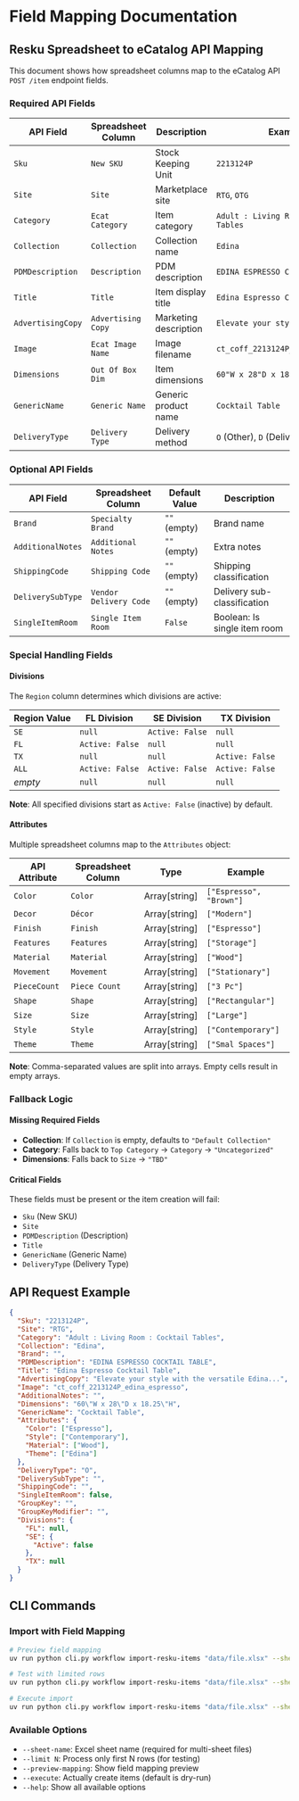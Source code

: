 # Field Mapping Documentation

## Resku Spreadsheet to eCatalog API Mapping

This document shows how spreadsheet columns map to the eCatalog API `POST /item` endpoint fields.

### Required API Fields

| API Field | Spreadsheet Column | Description | Example |
|-----------|-------------------|-------------|---------|
| `Sku` | `New SKU` | Stock Keeping Unit | `2213124P` |
| `Site` | `Site` | Marketplace site | `RTG`, `OTG` |
| `Category` | `Ecat Category` | Item category | `Adult : Living Room : Cocktail Tables` |
| `Collection` | `Collection` | Collection name | `Edina` |
| `PDMDescription` | `Description` | PDM description | `EDINA ESPRESSO COCKTAIL TABLE` |
| `Title` | `Title` | Item display title | `Edina Espresso Cocktail Table` |
| `AdvertisingCopy` | `Advertising Copy` | Marketing description | `Elevate your style with...` |
| `Image` | `Ecat Image Name` | Image filename | `ct_coff_2213124P_edina_espresso` |
| `Dimensions` | `Out Of Box Dim` | Item dimensions | `60"W x 28"D x 18.25"H` |
| `GenericName` | `Generic Name` | Generic product name | `Cocktail Table` |
| `DeliveryType` | `Delivery Type` | Delivery method | `O` (Other), `D` (Delivery) |

### Optional API Fields

| API Field | Spreadsheet Column | Default Value | Description |
|-----------|-------------------|---------------|-------------|
| `Brand` | `Specialty Brand` | `""` (empty) | Brand name |
| `AdditionalNotes` | `Additional Notes` | `""` (empty) | Extra notes |
| `ShippingCode` | `Shipping Code` | `""` (empty) | Shipping classification |
| `DeliverySubType` | `Vendor Delivery Code` | `""` (empty) | Delivery sub-classification |
| `SingleItemRoom` | `Single Item Room` | `False` | Boolean: Is single item room |

### Special Handling Fields

#### Divisions
The `Region` column determines which divisions are active:

| Region Value | FL Division | SE Division | TX Division |
|-------------|-------------|-------------|-------------|
| `SE` | `null` | `Active: False` | `null` |
| `FL` | `Active: False` | `null` | `null` |
| `TX` | `null` | `null` | `Active: False` |
| `ALL` | `Active: False` | `Active: False` | `Active: False` |
| *empty* | `null` | `null` | `null` |

**Note**: All specified divisions start as `Active: False` (inactive) by default.

#### Attributes
Multiple spreadsheet columns map to the `Attributes` object:

| API Attribute | Spreadsheet Column | Type | Example |
|---------------|-------------------|------|---------|
| `Color` | `Color` | Array[string] | `["Espresso", "Brown"]` |
| `Decor` | `Décor` | Array[string] | `["Modern"]` |
| `Finish` | `Finish` | Array[string] | `["Espresso"]` |
| `Features` | `Features` | Array[string] | `["Storage"]` |
| `Material` | `Material` | Array[string] | `["Wood"]` |
| `Movement` | `Movement` | Array[string] | `["Stationary"]` |
| `PieceCount` | `Piece Count` | Array[string] | `["3 Pc"]` |
| `Shape` | `Shape` | Array[string] | `["Rectangular"]` |
| `Size` | `Size` | Array[string] | `["Large"]` |
| `Style` | `Style` | Array[string] | `["Contemporary"]` |
| `Theme` | `Theme` | Array[string] | `["Smal Spaces"]` |

**Note**: Comma-separated values are split into arrays. Empty cells result in empty arrays.

### Fallback Logic

#### Missing Required Fields
- **Collection**: If `Collection` is empty, defaults to `"Default Collection"`
- **Category**: Falls back to `Top Category` → `Category` → `"Uncategorized"`
- **Dimensions**: Falls back to `Size` → `"TBD"`

#### Critical Fields
These fields must be present or the item creation will fail:
- `Sku` (New SKU)
- `Site`
- `PDMDescription` (Description)
- `Title`
- `GenericName` (Generic Name)
- `DeliveryType` (Delivery Type)

## API Request Example

```json
{
  "Sku": "2213124P",
  "Site": "RTG",
  "Category": "Adult : Living Room : Cocktail Tables",
  "Collection": "Edina",
  "Brand": "",
  "PDMDescription": "EDINA ESPRESSO COCKTAIL TABLE",
  "Title": "Edina Espresso Cocktail Table",
  "AdvertisingCopy": "Elevate your style with the versatile Edina...",
  "Image": "ct_coff_2213124P_edina_espresso",
  "AdditionalNotes": "",
  "Dimensions": "60\"W x 28\"D x 18.25\"H",
  "GenericName": "Cocktail Table",
  "Attributes": {
    "Color": ["Espresso"],
    "Style": ["Contemporary"],
    "Material": ["Wood"],
    "Theme": ["Edina"]
  },
  "DeliveryType": "O",
  "DeliverySubType": "",
  "ShippingCode": "",
  "SingleItemRoom": false,
  "GroupKey": "",
  "GroupKeyModifier": "",
  "Divisions": {
    "FL": null,
    "SE": {
      "Active": false
    },
    "TX": null
  }
}
```

## CLI Commands

### Import with Field Mapping
```bash
# Preview field mapping
uv run python cli.py workflow import-resku-items "data/file.xlsx" --sheet-name "Items" --preview-mapping

# Test with limited rows
uv run python cli.py workflow import-resku-items "data/file.xlsx" --sheet-name "Items" --limit 1

# Execute import
uv run python cli.py workflow import-resku-items "data/file.xlsx" --sheet-name "Items" --execute
```

### Available Options
- `--sheet-name`: Excel sheet name (required for multi-sheet files)
- `--limit N`: Process only first N rows (for testing)
- `--preview-mapping`: Show field mapping preview
- `--execute`: Actually create items (default is dry-run)
- `--help`: Show all available options